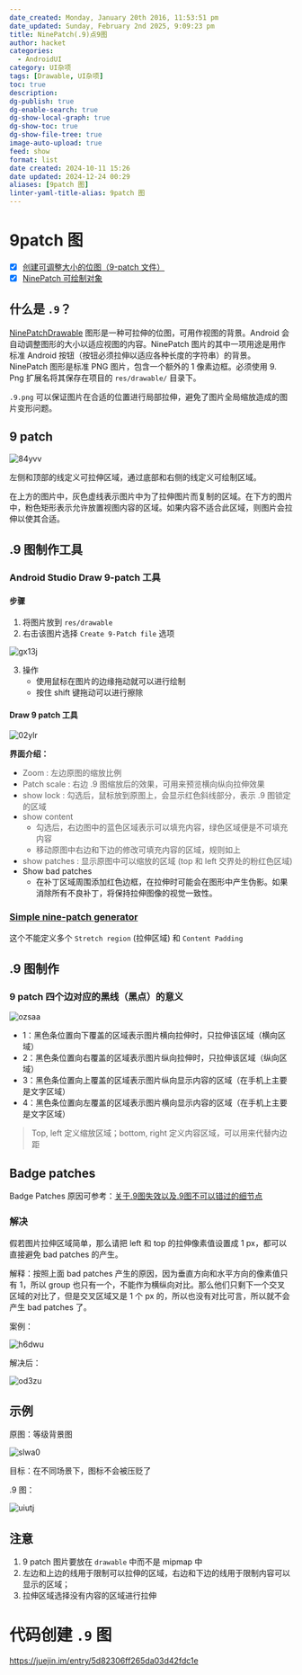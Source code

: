 ```yaml
---
date_created: Monday, January 20th 2016, 11:53:51 pm
date_updated: Sunday, February 2nd 2025, 9:09:23 pm
title: NinePatch(.9)点9图
author: hacket
categories:
  - AndroidUI
category: UI杂项
tags: [Drawable, UI杂项]
toc: true
description: 
dg-publish: true
dg-enable-search: true
dg-show-local-graph: true
dg-show-toc: true
dg-show-file-tree: true
image-auto-upload: true
feed: show
format: list
date created: 2024-10-11 15:26
date updated: 2024-12-24 00:29
aliases: [9patch 图]
linter-yaml-title-alias: 9patch 图
---
```


# 9patch 图

- [x] [创建可调整大小的位图（9-patch 文件）](https://developer.android.com/studio/write/draw9patch)
- [x] [NinePatch 可绘制对象](https://developer.android.com/guide/topics/graphics/drawables?hl=zh-cn#nine-patch)

## 什么是 `.9`？

[NinePatchDrawable](https://developer.android.com/reference/android/graphics/drawable/NinePatchDrawable?hl=zh-cn) 图形是一种可拉伸的位图，可用作视图的背景。Android 会自动调整图形的大小以适应视图的内容。NinePatch 图片的其中一项用途是用作标准 Android 按钮（按钮必须拉伸以适应各种长度的字符串）的背景。NinePatch 图形是标准 PNG 图片，包含一个额外的 1 像素边框。必须使用 9. Png 扩展名将其保存在项目的 `res/drawable/` 目录下。

`.9.png` 可以保证图片在合适的位置进行局部拉伸，避免了图片全局缩放造成的图片变形问题。

## 9 patch

![84yvv](https://raw.githubusercontent.com/hacket/ObsidianOSS/master/obsidian/84yvv.png)

左侧和顶部的线定义可拉伸区域，通过底部和右侧的线定义可绘制区域。

在上方的图片中，灰色虚线表示图片中为了拉伸图片而复制的区域。在下方的图片中，粉色矩形表示允许放置视图内容的区域。如果内容不适合此区域，则图片会拉伸以使其合适。

## .9 图制作工具

### Android Studio Draw 9-patch 工具

#### 步骤

1. 将图片放到 `res/drawable`
2. 右击该图片选择 `Create 9-Patch file` 选项

![gx13j](https://raw.githubusercontent.com/hacket/ObsidianOSS/master/obsidian/gx13j.png)

3. 操作
   - 使用鼠标在图片的边缘拖动就可以进行绘制
   - 按住 shift 键拖动可以进行擦除

#### Draw 9 patch 工具

![02ylr](https://raw.githubusercontent.com/hacket/ObsidianOSS/master/obsidian/02ylr.png)

**界面介绍：**

- <font style="color:rgb(98, 98, 98);">Zoom : 左边原图的缩放比例</font>
- <font style="color:rgb(98, 98, 98);">Patch scale : 右边 .9 图缩放后的效果，可用来预览横向纵向拉伸效果</font>
- <font style="color:rgb(98, 98, 98);">show lock : 勾选后，鼠标放到原图上，会显示红色斜线部分，表示 .9 图锁定的区域</font>
- <font style="color:rgb(98, 98, 98);">show content</font>
  - <font style="color:rgb(98, 98, 98);">勾选后，右边图中的蓝色区域表示可以填充内容，绿色区域便是不可填充内容</font>
  - <font style="color:rgb(98, 98, 98);">移动原图中右边和下边的修改可填充内容的区域，规则如上</font>
- <font style="color:rgb(98, 98, 98);">show patches : 显示原图中可以缩放的区域 (top 和 left 交界处的粉红色区域)</font>
- Show bad patches
  - 在补丁区域周围添加红色边框，在拉伸时可能会在图形中产生伪影。如果消除所有不良补丁，将保持拉伸图像的视觉一致性。

### [Simple nine-patch generator](https://romannurik.github.io/AndroidAssetStudio/nine-patches.html#source.type=image&sourceDensity=640&name=lv_1019)

这个不能定义多个 `Stretch region` (拉伸区域) 和 `Content Padding`

## .9 图制作

### 9 patch 四个边对应的黑线（黑点）的意义

![ozsaa](https://raw.githubusercontent.com/hacket/ObsidianOSS/master/obsidian/ozsaa.png)

- 1：黑色条位置向下覆盖的区域表示图片横向拉伸时，只拉伸该区域（横向区域）
- 2：黑色条位置向右覆盖的区域表示图片纵向拉伸时，只拉伸该区域（纵向区域）
- 3：黑色条位置向上覆盖的区域表示图片纵向显示内容的区域（在手机上主要是文字区域）
- 4：黑色条位置向左覆盖的区域表示图片横向显示内容的区域（在手机上主要是文字区域）

> Top, left 定义缩放区域；bottom, right 定义内容区域，可以用来代替内边距

## Badge patches

Badge Patches 原因可参考：[关于.9图失效以及.9图不可以错过的细节点](https://blog.csdn.net/z302766296/article/details/104005464)

### 解决

假若图片拉伸区域简单，那么请把 left 和 top 的拉伸像素值设置成 1 px，都可以直接避免 bad patches 的产生。

解释：按照上面 bad patches 产生的原因，因为垂直方向和水平方向的像素值只有 1，所以 group 也只有一个，不能作为横纵向对比。那么他们只剩下一个交叉区域的对比了，但是交叉区域又是 1 个 px 的，所以也没有对比可言，所以就不会产生 bad patches 了。

案例：

![h6dwu](https://raw.githubusercontent.com/hacket/ObsidianOSS/master/obsidian/h6dwu.png)

解决后：

![od3zu](https://raw.githubusercontent.com/hacket/ObsidianOSS/master/obsidian/od3zu.png)

## 示例

原图：等级背景图

![slwa0](https://raw.githubusercontent.com/hacket/ObsidianOSS/master/obsidian/slwa0.png)

目标：在不同场景下，图标不会被压贬了

.9 图：

![uiutj](https://raw.githubusercontent.com/hacket/ObsidianOSS/master/obsidian/uiutj.png)

## 注意

1. 9 patch 图片要放在 `drawable` 中而不是 mipmap 中
2. 左边和上边的线用于限制可以拉伸的区域，右边和下边的线用于限制内容可以显示的区域；
3. 拉伸区域选择没有内容的区域进行拉伸

# 代码创建 `.9` 图

<https://juejin.im/entry/5d82306ff265da03d42fdc1e>
